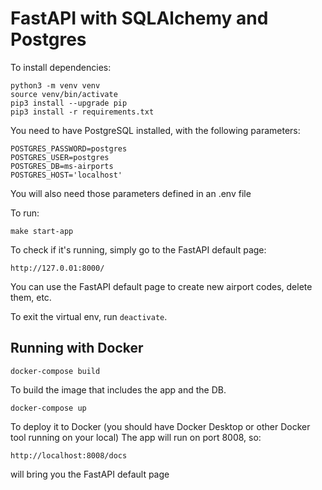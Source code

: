 # FastAPI with SQLAlchemy and Postgres

To install dependencies:
```
python3 -m venv venv
source venv/bin/activate
pip3 install --upgrade pip
pip3 install -r requirements.txt
```

You need to have PostgreSQL installed, with the following parameters:
```
POSTGRES_PASSWORD=postgres
POSTGRES_USER=postgres
POSTGRES_DB=ms-airports
POSTGRES_HOST='localhost'
```
You will also need those parameters defined in an .env file


To run:
```
make start-app
```

To check if it's running, simply go to the FastAPI default page:

```
http://127.0.01:8000/
```

You can use the FastAPI default page to create new airport codes, delete them, etc. 


To exit the virtual env, run `deactivate`.


## Running with Docker ##

```
docker-compose build 
```
To build the image that includes the app and the DB.

```
docker-compose up
```
To deploy it to Docker (you should have Docker Desktop or other Docker tool running on your local)
The app will run on port 8008, so:
```
http://localhost:8008/docs
```
will bring you the FastAPI default page